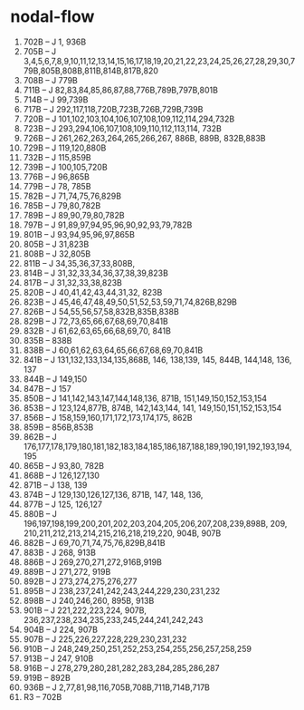 # nodal-flow

1.	702B – J 1, 936B
2.	705B – J   3,4,5,6,7,8,9,10,11,12,13,14,15,16,17,18,19,20,21,22,23,24,25,26,27,28,29,30,779B,805B,808B,811B,814B,817B,820
3.	708B – J 779B
4.	711B – J 82,83,84,85,86,87,88,776B,789B,797B,801B
5.	714B – J 99,739B
6.	717B – J 292,117,118,720B,723B,726B,729B,739B
7.	720B – J 101,102,103,104,106,107,108,109,112,114,294,732B
8.	723B – J 293,294,106,107,108,109,110,112,113,114, 732B
9.	726B – J 261,262,263,264,265,266,267, 886B, 889B, 832B,883B
10.	729B – J 119,120,880B
11.	732B – J 115,859B 
12.	739B – J 100,105,720B
13.	776B – J 96,865B
14.	779B – J 78, 785B
15.	782B – J 71,74,75,76,829B
16.	785B – J 79,80,782B
17.	789B – J 89,90,79,80,782B
18.	797B – J 91,89,97,94,95,96,90,92,93,79,782B
19.	801B – J 93,94,95,96,97,865B
20.	805B – J 31,823B
21.	808B – J 32,805B
22.	811B – J 34,35,36,37,33,808B, 
23.	814B – J 31,32,33,34,36,37,38,39,823B
24.	817B – J 31,32,33,38,823B
25.	820B – J 40,41,42,43,44,31,32, 823B
26.	823B – J 45,46,47,48,49,50,51,52,53,59,71,74,826B,829B
27.	826B – J 54,55,56,57,58,832B,835B,838B
28.	829B – J 72,73,65,66,67,68,69,70,841B
29.	832B - J 61,62,63,65,66,68,69,70, 841B
30.	835B – 838B
31.	838B – J 60,61,62,63,64,65,66,67,68,69,70,841B
32.	841B – J 131,132,133,134,135,868B, 146, 138,139, 145, 844B, 144,148, 136, 137
33.	844B – J 149,150
34.	847B – J 157
35.	850B – J 141,142,143,147,144,148,136, 871B, 151,149,150,152,153,154
36.	853B – J 123,124,877B, 874B, 142,143,144, 141, 149,150,151,152,153,154
37.	856B – J 158,159,160,171,172,173,174,175, 862B 
38.	859B – 856B,853B
39.	862B – J 176,177,178,179,180,181,182,183,184,185,186,187,188,189,190,191,192,193,194, 195
40.	865B – J 93,80, 782B
41.	868B – J 126,127,130
42.	871B – J 138, 139
43.	874B – J 129,130,126,127,136, 871B, 147, 148, 136,
44.	877B – J 125, 126,127
45.	880B – J 196,197,198,199,200,201,202,203,204,205,206,207,208,239,898B, 209, 210,211,212,213,214,215,216,218,219,220, 904B, 907B
46.	882B – J 69,70,71,74,75,76,829B,841B
47.	883B - J 268, 913B
48.	886B – J 269,270,271,272,916B,919B
49.	889B – J 271,272, 919B
50.	892B – J 273,274,275,276,277
51.	895B – J 238,237,241,242,243,244,229,230,231,232
52.	898B – J 240,246,260, 895B, 913B
53.	901B – J 221,222,223,224, 907B, 236,237,238,234,235,233,245,244,241,242,243
54.	904B – J 224, 907B
55.	907B – J 225,226,227,228,229,230,231,232
56.	910B – J 248,249,250,251,252,253,254,255,256,257,258,259
57.	913B – J 247, 910B
58.	916B – J 278,279,280,281,282,283,284,285,286,287
59.	919B – 892B
60.	936B – J 2,77,81,98,116,705B,708B,711B,714B,717B
61.	R3 – 702B





